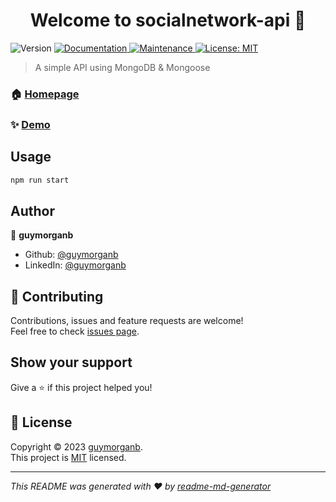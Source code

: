 <h1 align="center">Welcome to socialnetwork-api 👋</h1>
<p>
  <img alt="Version" src="https://img.shields.io/badge/version-1.0.0-blue.svg?cacheSeconds=2592000" />
  <a href="https://github.com/guymorganb/socialnetwork-api#readme" target="_blank">
    <img alt="Documentation" src="https://img.shields.io/badge/documentation-yes-brightgreen.svg" />
  </a>
  <a href="https://github.com/guymorganb/socialnetwork-api/graphs/commit-activity" target="_blank">
    <img alt="Maintenance" src="https://img.shields.io/badge/Maintained%3F-yes-green.svg" />
  </a>
  <a href="https://github.com/guymorganb/socialnetwork-api/blob/master/LICENSE" target="_blank">
    <img alt="License: MIT" src="https://img.shields.io/github/license/guymorganb/socialnetwork-api" />
  </a>
</p>

> A simple API using MongoDB & Mongoose

### 🏠 [Homepage](https://github.com/guymorganb/socialnetwork-api#readme)

### ✨ [Demo](n/a)

## Usage

```sh
npm run start
```

## Author

👤 **guymorganb**

* Github: [@guymorganb](https://github.com/guymorganb)
* LinkedIn: [@guymorganb](https://linkedin.com/in/guymorganb)

## 🤝 Contributing

Contributions, issues and feature requests are welcome!<br />Feel free to check [issues page](https://github.com/guymorganb/socialnetwork-api/issues). 

## Show your support

Give a ⭐️ if this project helped you!

## 📝 License

Copyright © 2023 [guymorganb](https://github.com/guymorganb).<br />
This project is [MIT](https://github.com/guymorganb/socialnetwork-api/blob/master/LICENSE) licensed.

***
_This README was generated with ❤️ by [readme-md-generator](https://github.com/kefranabg/readme-md-generator)_